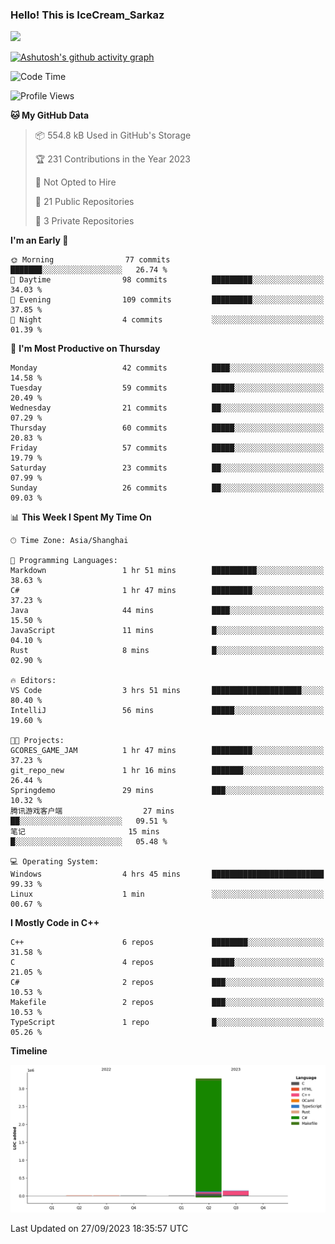 ### Hello! This is IceCream_Sarkaz

![](https://github-readme-stats.vercel.app/api?username=Huang-Yuhan&theme=dark)

[![Ashutosh's github activity graph](https://github-readme-activity-graph.vercel.app/graph?username=Huang-Yuhan&bg_color=000000&color=ffffff&line=c061cb&point=c64600&area=true&hide_border=true)](https://github.com/ashutosh00710/github-readme-activity-graph)


<!--START_SECTION:waka-->
![Code Time](http://img.shields.io/badge/Code%20Time-249%20hrs%2022%20mins-blue)

![Profile Views](http://img.shields.io/badge/Profile%20Views-2-blue)

**🐱 My GitHub Data** 

> 📦 554.8 kB Used in GitHub's Storage 
 > 
> 🏆 231 Contributions in the Year 2023
 > 
> 🚫 Not Opted to Hire
 > 
> 📜 21 Public Repositories 
 > 
> 🔑 3 Private Repositories 
 > 
**I'm an Early 🐤** 

```text
🌞 Morning                77 commits          ███████░░░░░░░░░░░░░░░░░░   26.74 % 
🌆 Daytime                98 commits          █████████░░░░░░░░░░░░░░░░   34.03 % 
🌃 Evening                109 commits         █████████░░░░░░░░░░░░░░░░   37.85 % 
🌙 Night                  4 commits           ░░░░░░░░░░░░░░░░░░░░░░░░░   01.39 % 
```
📅 **I'm Most Productive on Thursday** 

```text
Monday                   42 commits          ████░░░░░░░░░░░░░░░░░░░░░   14.58 % 
Tuesday                  59 commits          █████░░░░░░░░░░░░░░░░░░░░   20.49 % 
Wednesday                21 commits          ██░░░░░░░░░░░░░░░░░░░░░░░   07.29 % 
Thursday                 60 commits          █████░░░░░░░░░░░░░░░░░░░░   20.83 % 
Friday                   57 commits          █████░░░░░░░░░░░░░░░░░░░░   19.79 % 
Saturday                 23 commits          ██░░░░░░░░░░░░░░░░░░░░░░░   07.99 % 
Sunday                   26 commits          ██░░░░░░░░░░░░░░░░░░░░░░░   09.03 % 
```


📊 **This Week I Spent My Time On** 

```text
🕑︎ Time Zone: Asia/Shanghai

💬 Programming Languages: 
Markdown                 1 hr 51 mins        ██████████░░░░░░░░░░░░░░░   38.63 % 
C#                       1 hr 47 mins        █████████░░░░░░░░░░░░░░░░   37.23 % 
Java                     44 mins             ████░░░░░░░░░░░░░░░░░░░░░   15.50 % 
JavaScript               11 mins             █░░░░░░░░░░░░░░░░░░░░░░░░   04.10 % 
Rust                     8 mins              █░░░░░░░░░░░░░░░░░░░░░░░░   02.90 % 

🔥 Editors: 
VS Code                  3 hrs 51 mins       ████████████████████░░░░░   80.40 % 
IntelliJ                 56 mins             █████░░░░░░░░░░░░░░░░░░░░   19.60 % 

🐱‍💻 Projects: 
GCORES_GAME_JAM          1 hr 47 mins        █████████░░░░░░░░░░░░░░░░   37.23 % 
git_repo_new             1 hr 16 mins        ███████░░░░░░░░░░░░░░░░░░   26.44 % 
Springdemo               29 mins             ███░░░░░░░░░░░░░░░░░░░░░░   10.32 % 
腾讯游戏客户端                  27 mins             ██░░░░░░░░░░░░░░░░░░░░░░░   09.51 % 
笔记                       15 mins             █░░░░░░░░░░░░░░░░░░░░░░░░   05.48 % 

💻 Operating System: 
Windows                  4 hrs 45 mins       █████████████████████████   99.33 % 
Linux                    1 min               ░░░░░░░░░░░░░░░░░░░░░░░░░   00.67 % 
```

**I Mostly Code in C++** 

```text
C++                      6 repos             ████████░░░░░░░░░░░░░░░░░   31.58 % 
C                        4 repos             █████░░░░░░░░░░░░░░░░░░░░   21.05 % 
C#                       2 repos             ███░░░░░░░░░░░░░░░░░░░░░░   10.53 % 
Makefile                 2 repos             ███░░░░░░░░░░░░░░░░░░░░░░   10.53 % 
TypeScript               1 repo              █░░░░░░░░░░░░░░░░░░░░░░░░   05.26 % 
```



**Timeline**

![Lines of Code chart](https://raw.githubusercontent.com/Huang-Yuhan/Huang-Yuhan/main/assets/bar_graph.png)


 Last Updated on 27/09/2023 18:35:57 UTC
<!--END_SECTION:waka-->
